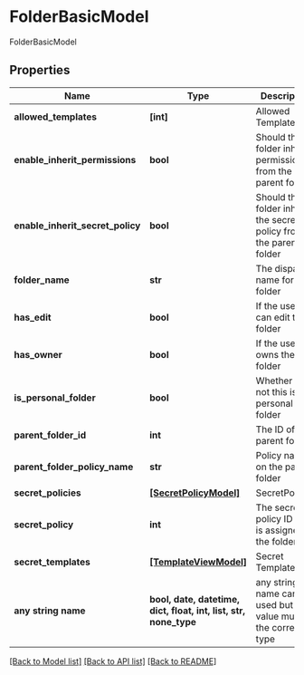 # FolderBasicModel

FolderBasicModel

## Properties
Name | Type | Description | Notes
------------ | ------------- | ------------- | -------------
**allowed_templates** | **[int]** | Allowed Templates | [optional] 
**enable_inherit_permissions** | **bool** | Should the folder inherit permissions from the parent folder | [optional] 
**enable_inherit_secret_policy** | **bool** | Should the folder inherit the secret policy from the parent folder | [optional] 
**folder_name** | **str** | The dispay name for the folder | [optional] 
**has_edit** | **bool** | If the user can edit the folder | [optional] 
**has_owner** | **bool** | If the user owns the folder | [optional] 
**is_personal_folder** | **bool** | Whether or not this is a personal folder | [optional] 
**parent_folder_id** | **int** | The ID of the parent folder | [optional] 
**parent_folder_policy_name** | **str** | Policy name on the parent folder | [optional] 
**secret_policies** | [**[SecretPolicyModel]**](SecretPolicyModel.md) | SecretPolicies | [optional] 
**secret_policy** | **int** | The secret policy ID that is assigned to the folder | [optional] 
**secret_templates** | [**[TemplateViewModel]**](TemplateViewModel.md) | Secret Templates | [optional] 
**any string name** | **bool, date, datetime, dict, float, int, list, str, none_type** | any string name can be used but the value must be the correct type | [optional]

[[Back to Model list]](../README.md#documentation-for-models) [[Back to API list]](../README.md#documentation-for-api-endpoints) [[Back to README]](../README.md)


